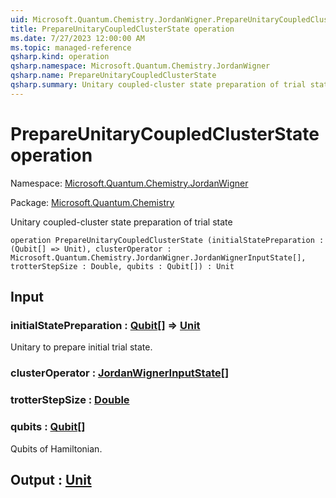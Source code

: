```yaml
---
uid: Microsoft.Quantum.Chemistry.JordanWigner.PrepareUnitaryCoupledClusterState
title: PrepareUnitaryCoupledClusterState operation
ms.date: 7/27/2023 12:00:00 AM
ms.topic: managed-reference
qsharp.kind: operation
qsharp.namespace: Microsoft.Quantum.Chemistry.JordanWigner
qsharp.name: PrepareUnitaryCoupledClusterState
qsharp.summary: Unitary coupled-cluster state preparation of trial state
---
```


# PrepareUnitaryCoupledClusterState operation

Namespace: [Microsoft.Quantum.Chemistry.JordanWigner](xref:Microsoft.Quantum.Chemistry.JordanWigner)

Package: [Microsoft.Quantum.Chemistry](https://nuget.org/packages/Microsoft.Quantum.Chemistry)


Unitary coupled-cluster state preparation of trial state

```qsharp
operation PrepareUnitaryCoupledClusterState (initialStatePreparation : (Qubit[] => Unit), clusterOperator : Microsoft.Quantum.Chemistry.JordanWigner.JordanWignerInputState[], trotterStepSize : Double, qubits : Qubit[]) : Unit
```


## Input

### initialStatePreparation : [Qubit](xref:microsoft.quantum.qsharp.valueliterals#qubit-literals)[] => [Unit](xref:microsoft.quantum.qsharp.valueliterals#unit-literal) 

Unitary to prepare initial trial state.


### clusterOperator : [JordanWignerInputState](xref:Microsoft.Quantum.Chemistry.JordanWigner.JordanWignerInputState)[]




### trotterStepSize : [Double](xref:microsoft.quantum.qsharp.valueliterals#double-literals)




### qubits : [Qubit](xref:microsoft.quantum.qsharp.valueliterals#qubit-literals)[]

Qubits of Hamiltonian.



## Output : [Unit](xref:microsoft.quantum.qsharp.valueliterals#unit-literal)

